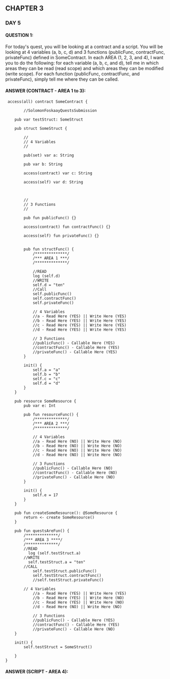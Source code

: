## CHAPTER 3

### DAY 5


#### QUESTION 1: 
For today's quest, you will be looking at a contract and a script. You will be looking at 4 variables (a, b, c, d) and 3 functions (publicFunc, contractFunc, privateFunc) defined in SomeContract. In each AREA (1, 2, 3, and 4), I want you to do the following: for each variable (a, b, c, and d), tell me in which areas they can be read (read scope) and which areas they can be modified (write scope). For each function (publicFunc, contractFunc, and privateFunc), simply tell me where they can be called.
#### ANSWER (CONTRACT - AREA 1 to 3): 

```cadence
 access(all) contract SomeContract {

        //SolomonFoskaayQuestsSubmission

    pub var testStruct: SomeStruct

    pub struct SomeStruct {

        //
        // 4 Variables
        //

        pub(set) var a: String

        pub var b: String

        access(contract) var c: String

        access(self) var d: String

        

        //
        // 3 Functions
        //

        pub fun publicFunc() {}

        access(contract) fun contractFunc() {}

        access(self) fun privateFunc() {}

        
        pub fun structFunc() {
            /**************/
            /*** AREA 1 ***/
            /**************/

            //READ
            log (self.d)
            //WRITE
            self.d = "ten"
            //Call
            self.publicFunc()
            self.contractFunc()
            self.privateFunc()

            // 4 Variables
            //a - Read Here (YES) || Write Here (YES)
            //b - Read Here (YES) || Write Here (YES)
            //c - Read Here (YES) || Write Here (YES)
            //d - Read Here (YES) || Write Here (YES)

            // 3 Functions
            //publicFunc() - Callable Here (YES)
            //contractFunc() - Callable Here (YES)
            //privateFunc() - Callable Here (YES)
        }

        init() {
            self.a = "a"
            self.b = "b"
            self.c = "c"
            self.d = "d"
        }
    }

    pub resource SomeResource {
        pub var e: Int

        pub fun resourceFunc() {
            /**************/
            /*** AREA 2 ***/
            /**************/
                       
            // 4 Variables
            //a - Read Here (NO) || Write Here (NO)
            //b - Read Here (NO) || Write Here (NO)
            //c - Read Here (NO) || Write Here (NO)
            //d - Read Here (NO) || Write Here (NO)

            // 3 Functions
            //publicFunc() - Callable Here (NO)
            //contractFunc() - Callable Here (NO)
            //privateFunc() - Callable Here (NO)
        }

        init() {
            self.e = 17
        }
    }

    pub fun createSomeResource(): @SomeResource {
        return <- create SomeResource()
    }

    pub fun questsAreFun() {
        /**************/
        /*** AREA 3 ****/
        /**************/
        //READ
          log (self.testStruct.a)
        //WRITE
          self.testStruct.a = "ten"
        //CALL
            self.testStruct.publicFunc()
            self.testStruct.contractFunc()
            //self.testStruct.privateFunc()

        // 4 Variables
            //a - Read Here (YES) || Write Here (YES)
            //b - Read Here (YES) || Write Here (NO)
            //c - Read Here (YES) || Write Here (NO)
            //d - Read Here (NO) || Write Here (NO)

            // 3 Functions
            //publicFunc() - Callable Here (YES)
            //contractFunc() - Callable Here (YES)
            //privateFunc() - Callable Here (NO)
    }

    init() {
        self.testStruct = SomeStruct()
        
    }
}
```


#### ANSWER (SCRIPT -  AREA 4):

```cadence
 
```
  

